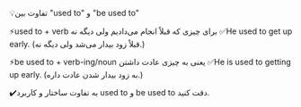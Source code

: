 💡تفاوت بین "used to" و "be used to"

⚡️used to + verb
برای چیزی که قبلاً انجام می‌دادیم ولی دیگه نه
✅He used to get up early.
(قبلاً زود بیدار می‌شد ولی دیگه نه.)

⚡️be used to + verb-ing/noun
یعنی به چیزی عادت داشتن
✅He is used to getting up early.
(به زود بیدار شدن عادت داره.)

✔️به تفاوت ساختار و کاربرد used to و be used to دقت کنید.


